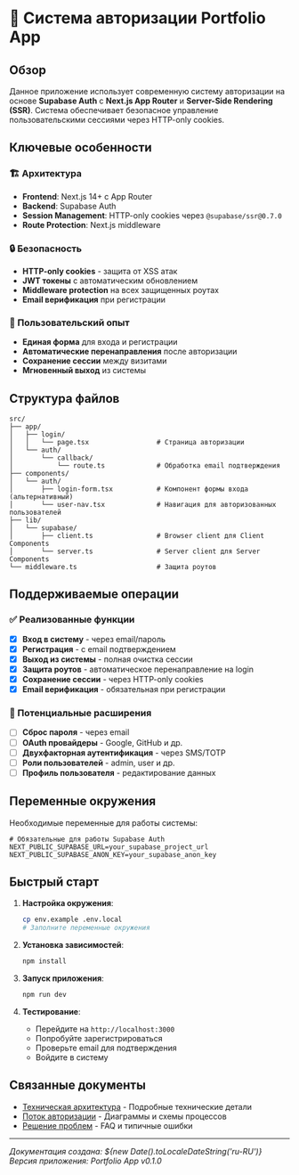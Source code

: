 # 🔐 Система авторизации Portfolio App

## Обзор

Данное приложение использует современную систему авторизации на основе **Supabase Auth** с **Next.js App Router** и **Server-Side Rendering (SSR)**. Система обеспечивает безопасное управление пользовательскими сессиями через HTTP-only cookies.

## Ключевые особенности

### 🏗️ Архитектура
- **Frontend**: Next.js 14+ с App Router
- **Backend**: Supabase Auth
- **Session Management**: HTTP-only cookies через `@supabase/ssr@0.7.0`
- **Route Protection**: Next.js middleware

### 🔒 Безопасность
- **HTTP-only cookies** - защита от XSS атак
- **JWT токены** с автоматическим обновлением
- **Middleware protection** на всех защищенных роутах
- **Email верификация** при регистрации

### 📱 Пользовательский опыт
- **Единая форма** для входа и регистрации
- **Автоматические перенаправления** после авторизации
- **Сохранение сессии** между визитами
- **Мгновенный выход** из системы

## Структура файлов

```
src/
├── app/
│   ├── login/
│   │   └── page.tsx                 # Страница авторизации
│   └── auth/
│       └── callback/
│           └── route.ts             # Обработка email подтверждения
├── components/
│   └── auth/
│       ├── login-form.tsx           # Компонент формы входа (альтернативный)
│       └── user-nav.tsx             # Навигация для авторизованных пользователей
├── lib/
│   └── supabase/
│       ├── client.ts                # Browser client для Client Components
│       └── server.ts                # Server client для Server Components
└── middleware.ts                    # Защита роутов
```

## Поддерживаемые операции

### ✅ Реализованные функции
- [x] **Вход в систему** - через email/пароль
- [x] **Регистрация** - с email подтверждением
- [x] **Выход из системы** - полная очистка сессии
- [x] **Защита роутов** - автоматическое перенаправление на login
- [x] **Сохранение сессии** - через HTTP-only cookies
- [x] **Email верификация** - обязательная при регистрации

### 🚧 Потенциальные расширения
- [ ] **Сброс пароля** - через email
- [ ] **OAuth провайдеры** - Google, GitHub и др.
- [ ] **Двухфакторная аутентификация** - через SMS/TOTP
- [ ] **Роли пользователей** - admin, user и др.
- [ ] **Профиль пользователя** - редактирование данных

## Переменные окружения

Необходимые переменные для работы системы:

```env
# Обязательные для работы Supabase Auth
NEXT_PUBLIC_SUPABASE_URL=your_supabase_project_url
NEXT_PUBLIC_SUPABASE_ANON_KEY=your_supabase_anon_key
```

## Быстрый старт

1. **Настройка окружения**:
   ```bash
   cp env.example .env.local
   # Заполните переменные окружения
   ```

2. **Установка зависимостей**:
   ```bash
   npm install
   ```

3. **Запуск приложения**:
   ```bash
   npm run dev
   ```

4. **Тестирование**:
   - Перейдите на `http://localhost:3000`
   - Попробуйте зарегистрироваться
   - Проверьте email для подтверждения
   - Войдите в систему

## Связанные документы

- [Техническая архитектура](./authentication-technical.md) - Подробные технические детали
- [Поток авторизации](./authentication-flow.md) - Диаграммы и схемы процессов
- [Решение проблем](./authentication-troubleshooting.md) - FAQ и типичные ошибки

---

*Документация создана: ${new Date().toLocaleDateString('ru-RU')}*
*Версия приложения: Portfolio App v0.1.0*
